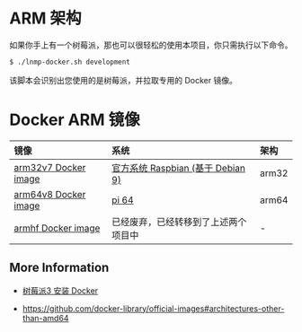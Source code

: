 # ARM 架构

如果你手上有一个树莓派，那也可以很轻松的使用本项目，你只需执行以下命令。

```bash
$ ./lnmp-docker.sh development
```

该脚本会识别出您使用的是树莓派，并拉取专用的 Docker 镜像。

# Docker ARM 镜像

|镜像|系统|架构|
|:--|:--|:--|
|[arm32v7 Docker image](https://hub.docker.com/u/arm32v7/)|[官方系统 Raspbian (基于 Debian 9)](https://www.raspberrypi.org/downloads/raspbian/)|arm32|
|[arm64v8 Docker image](https://hub.docker.com/u/arm64v8/)|[pi 64](https://github.com/bamarni/pi64)|arm64|
|[armhf Docker image](https://hub.docker.com/u/armhf/)    |已经废弃，已经转移到了上述两个项目中|-|

## More Information

* [树莓派3 安装 Docker](https://www.khs1994.com/raspberry-pi3/docker.html)

* https://github.com/docker-library/official-images#architectures-other-than-amd64
